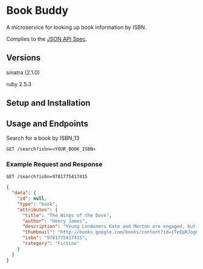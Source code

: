 # Book Buddy

A microservice for looking up book information by ISBN.

Complies to the [JSON API Spec](https://jsonapi.org/).

## Versions

sinatra (2.1.0)

ruby 2.5.3

## Setup and Installation

## Usage and Endpoints

Search for a book by ISBN_13

`GET /search?isbn=<YOUR_BOOK_ISBN>`

### Example Request and Response

`GET /search?isbn=9781775417415`

```JSON
{
  "data": {
    "id": null,
    "type": "book",
    "attributes": {
      "title": "The Wings of the Dove",
      "author": "Henry James",
      "description": "Young Londoners Kate and Merton are engaged, but have no money to marry on. When the wealthy but terminally ill American heiress Milly arrives in London, Kate schemes for a way to inherit her fortune. But when Kate achieves all she had hoped for, she finds that the money and the gentle, beautiful Milly have changed everything.",
      "thumbnail": "http://books.google.com/books/content?id=iTeEpRJogFMC&printsec=frontcover&img=1&zoom=1&edge=curl&source=gbs_api",
      "isbn": "9781775417415",
      "category": "Fiction"
    }
  }
}
```
